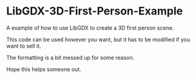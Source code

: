 LibGDX-3D-First-Person-Example
==============================

A example of how to use LibGDX to create a 3D first person scene.

This code can be used however you want, but it has to be modified if you want to sell it.

The formatting is a bit messed up for some reason.

Hope this helps someone out.
